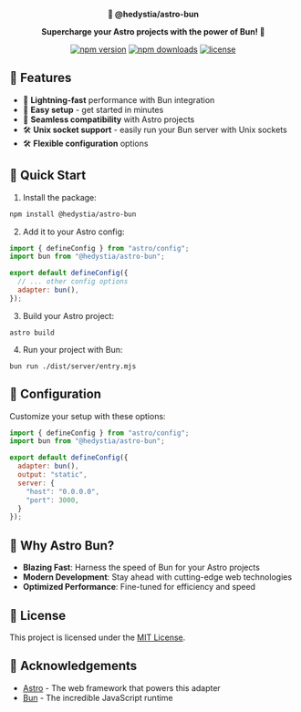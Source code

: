 <div align="center">
  <p>
    <strong>🚀 @hedystia/astro-bun</strong>
  </p>

  <p>
    <strong>Supercharge your Astro projects with the power of Bun! 🌟</strong>
  </p>

  <p>
    <a href="https://www.npmjs.com/package/@hedystia/astro-bun"><img src="https://img.shields.io/npm/v/@hedystia/astro-bun.svg?style=flat-square" alt="npm version"></a>
    <a href="https://www.npmjs.com/package/@hedystia/astro-bun"><img src="https://img.shields.io/npm/dm/@hedystia/astro-bun.svg?style=flat-square" alt="npm downloads"></a>
    <a href="https://github.com/Zastinian/astro-bun/blob/main/LICENSE"><img src="https://img.shields.io/github/license/Zastinian/astro-bun.svg?style=flat-square" alt="license"></a>
  </p>
</div>

## 🌈 Features

- 🚄 **Lightning-fast** performance with Bun integration
- 🔧 **Easy setup** - get started in minutes
- 🔄 **Seamless compatibility** with Astro projects
- 🛠️ **Unix socket support** - easily run your Bun server with Unix sockets
- 🛠️ **Flexible configuration** options

## 🚀 Quick Start

1. Install the package:
```bash
npm install @hedystia/astro-bun
```

2. Add it to your Astro config:

```javascript
import { defineConfig } from "astro/config";
import bun from "@hedystia/astro-bun";

export default defineConfig({
  // ... other config options
  adapter: bun(),
});
```

3. Build your Astro project:

```shellscript
astro build
```

4. Run your project with Bun:

```shellscript
bun run ./dist/server/entry.mjs
```

## 🎨 Configuration

Customize your setup with these options:

```javascript
import { defineConfig } from "astro/config";
import bun from "@hedystia/astro-bun";

export default defineConfig({
  adapter: bun(),
  output: "static",
  server: {
    "host": "0.0.0.0",
    "port": 3000,
  }
});
```

## 🌟 Why Astro Bun?

- **Blazing Fast**: Harness the speed of Bun for your Astro projects
- **Modern Development**: Stay ahead with cutting-edge web technologies
- **Optimized Performance**: Fine-tuned for efficiency and speed


## 📜 License

This project is licensed under the [MIT License](LICENSE).

## 🙏 Acknowledgements

- [Astro](https://astro.build/) - The web framework that powers this adapter
- [Bun](https://bun.sh/) - The incredible JavaScript runtime
